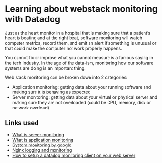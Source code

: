 # Learning about webstack monitoring with Datadog
Just as the heart monitor in a hospital that is making sure that a patient’s heart is beating and at the right beat, software monitoring will watch computer metrics, record them, and emit an alert if something is unusual or that could make the computer not work properly happens.

You cannot fix or improve what you cannot measure is a famous saying in the tech industry. In the age of the data-ism, monitoring how our software systems are doing is an important thing.

Web stack monitoring can be broken down into 2 categories:

* Application monitoring: getting data about your running software and making sure it is behaving as expected
* Server monitoring: getting data about your virtual or physical server and making sure they are not overloaded (could be CPU, memory, disk or network overload)

## Links used
* [What is server monitoring](https://www.sumologic.com/glossary/server-monitoring/)
* [What is application monitoring](https://en.wikipedia.org/wiki/Application_performance_management)
* [System monitoring by google](https://sre.google/sre-book/monitoring-distributed-systems/)
* [Nginx logging and monitoring](https://docs.nginx.com/nginx/admin-guide/monitoring/logging/)
* [How to setup a datadog monitoring client on your web server](https://docs.datadoghq.com/api/latest/hosts/?code-lang=curl)
